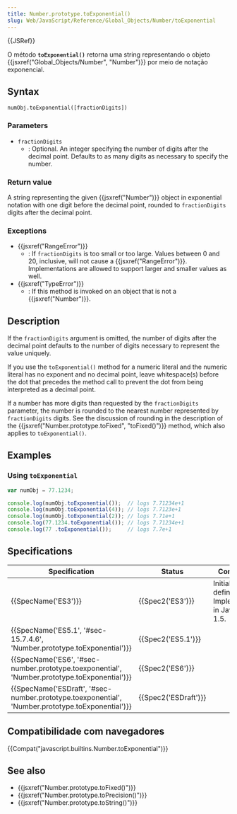 ```yaml
---
title: Number.prototype.toExponential()
slug: Web/JavaScript/Reference/Global_Objects/Number/toExponential
---
```

{{JSRef}}

O método **`toExponential()`** retorna uma string representando o objeto {{jsxref("Global_Objects/Number", "Number")}} por meio de notação exponencial.

## Syntax

```
numObj.toExponential([fractionDigits])
```

### Parameters

- `fractionDigits`
  - : Optional. An integer specifying the number of digits after the decimal point. Defaults to as many digits as necessary to specify the number.

### Return value

A string representing the given {{jsxref("Number")}} object in exponential notation with one digit before the decimal point, rounded to `fractionDigits` digits after the decimal point.

### Exceptions

- {{jsxref("RangeError")}}
  - : If `fractionDigits` is too small or too large. Values between 0 and 20, inclusive, will not cause a {{jsxref("RangeError")}}. Implementations are allowed to support larger and smaller values as well.
- {{jsxref("TypeError")}}
  - : If this method is invoked on an object that is not a {{jsxref("Number")}}.

## Description

If the `fractionDigits` argument is omitted, the number of digits after the decimal point defaults to the number of digits necessary to represent the value uniquely.

If you use the `toExponential()` method for a numeric literal and the numeric literal has no exponent and no decimal point, leave whitespace(s) before the dot that precedes the method call to prevent the dot from being interpreted as a decimal point.

If a number has more digits than requested by the `fractionDigits` parameter, the number is rounded to the nearest number represented by `fractionDigits` digits. See the discussion of rounding in the description of the {{jsxref("Number.prototype.toFixed", "toFixed()")}} method, which also applies to `toExponential()`.

## Examples

### Using `toExponential`

```js
var numObj = 77.1234;

console.log(numObj.toExponential());  // logs 7.71234e+1
console.log(numObj.toExponential(4)); // logs 7.7123e+1
console.log(numObj.toExponential(2)); // logs 7.71e+1
console.log(77.1234.toExponential()); // logs 7.71234e+1
console.log(77 .toExponential());     // logs 7.7e+1
```

## Specifications

| Specification                                                                                                                    | Status                       | Comment                                            |
| -------------------------------------------------------------------------------------------------------------------------------- | ---------------------------- | -------------------------------------------------- |
| {{SpecName('ES3')}}                                                                                                         | {{Spec2('ES3')}}         | Initial definition. Implemented in JavaScript 1.5. |
| {{SpecName('ES5.1', '#sec-15.7.4.6', 'Number.prototype.toExponential')}}                                 | {{Spec2('ES5.1')}}     |                                                    |
| {{SpecName('ES6', '#sec-number.prototype.toexponential', 'Number.prototype.toExponential')}}     | {{Spec2('ES6')}}         |                                                    |
| {{SpecName('ESDraft', '#sec-number.prototype.toexponential', 'Number.prototype.toExponential')}} | {{Spec2('ESDraft')}} |                                                    |

## Compatibilidade com navegadores

{{Compat("javascript.builtins.Number.toExponential")}}

## See also

- {{jsxref("Number.prototype.toFixed()")}}
- {{jsxref("Number.prototype.toPrecision()")}}
- {{jsxref("Number.prototype.toString()")}}
